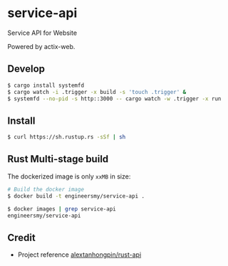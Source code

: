 # service-api

Service API for Website

Powered by actix-web.

## Develop

```bash
$ cargo install systemfd
$ cargo watch -i .trigger -x build -s 'touch .trigger' &
$ systemfd --no-pid -s http::3000 -- cargo watch -w .trigger -x run
```

## Install

```bash
$ curl https://sh.rustup.rs -sSf | sh
```

## Rust Multi-stage build

The dockerized image is only `xxMB` in size:

```bash
# Build the docker image
$ docker build -t engineersmy/service-api .

$ docker images | grep service-api
engineersmy/service-api                                                     latest              8f4359bacb1c        16 hours ago        13MB
```

## Credit

* Project reference [alextanhongpin/rust-api](https://github.com/alextanhongpin/rust-api)
